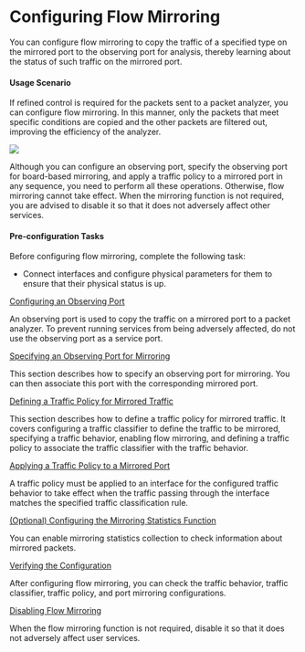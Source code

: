 Configuring Flow Mirroring
==========================

You can configure flow mirroring to copy the traffic of a specified type on the mirrored port to the observing port for analysis, thereby learning about the status of such traffic on the mirrored port.

#### Usage Scenario

If refined control is required for the packets sent to a packet analyzer, you can configure flow mirroring. In this manner, only the packets that meet specific conditions are copied and the other packets are filtered out, improving the efficiency of the analyzer.

![](../../../../public_sys-resources/note_3.0-en-us.png) 

Although you can configure an observing port, specify the observing port for board-based mirroring, and apply a traffic policy to a mirrored port in any sequence, you need to perform all these operations. Otherwise, flow mirroring cannot take effect. When the mirroring function is not required, you are advised to disable it so that it does not adversely affect other services.



#### Pre-configuration Tasks

Before configuring flow mirroring, complete the following task:

* Connect interfaces and configure physical parameters for them to ensure that their physical status is up.


[Configuring an Observing Port](../../../../software/nev8r10_vrpv8r16/user/ne/dc_ne_portmirror_cfg_0005a.html)

An observing port is used to copy the traffic on a mirrored port to a packet analyzer. To prevent running services from being adversely affected, do not use the observing port as a service port.

[Specifying an Observing Port for Mirroring](../../../../software/nev8r10_vrpv8r16/user/ne/dc_ne_portmirror_cfg_0030.html)

This section describes how to specify an observing port for mirroring. You can then associate this port with the corresponding mirrored port.

[Defining a Traffic Policy for Mirrored Traffic](../../../../software/nev8r10_vrpv8r16/user/ne/dc_ne_portmirror_cfg_0021.html)

This section describes how to define a traffic policy for mirrored traffic. It covers configuring a traffic classifier to define the traffic to be mirrored, specifying a traffic behavior, enabling flow mirroring, and defining a traffic policy to associate the traffic classifier with the traffic behavior.

[Applying a Traffic Policy to a Mirrored Port](../../../../software/nev8r10_vrpv8r16/user/ne/dc_ne_portmirror_cfg_0016.html)

A traffic policy must be applied to an interface for the configured traffic behavior to take effect when the traffic passing through the interface matches the specified traffic classification rule.

[(Optional) Configuring the Mirroring Statistics Function](../../../../software/nev8r10_vrpv8r16/user/ne/dc_ne_portmirror_cfg_0033a.html)

You can enable mirroring statistics collection to check information about mirrored packets.

[Verifying the Configuration](../../../../software/nev8r10_vrpv8r16/user/ne/dc_ne_portmirror_cfg_0017.html)

After configuring flow mirroring, you can check the traffic behavior, traffic classifier, traffic policy, and port mirroring configurations.

[Disabling Flow Mirroring](../../../../software/nev8r10_vrpv8r16/user/ne/dc_ne_portmirror_cfg_0023.html)

When the flow mirroring function is not required, disable it so that it does not adversely affect user services.